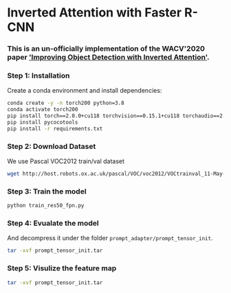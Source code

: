 # Inverted Attention with Faster R-CNN

### This is an un-officially implementation of the WACV'2020 paper ['Improving Object Detection with Inverted Attention'](https://openaccess.thecvf.com/content_WACV_2020/papers/Huang_Improving_Object_Detection_with_Inverted_Attention_WACV_2020_paper.pdf).


### Step 1: Installation
Create a conda environment and install dependencies:
```bash
conda create -y -n torch200 python=3.8
conda activate torch200
pip install torch==2.0.0+cu118 torchvision==0.15.1+cu118 torchaudio==2.0.1 --index-url https://download.pytorch.org/whl/cu118
pip install pycocotools
pip install -r requirements.txt

```

### Step 2: Download Dataset
We use Pascal VOC2012 train/val dataset
```bash
wget http://host.robots.ox.ac.uk/pascal/VOC/voc2012/VOCtrainval_11-May-2012.tar
```


### Step 3: Train the model
```bash
python train_res50_fpn.py
```

### Step 4: Evualate the model
And decompress it under the folder `prompt_adapter/prompt_tensor_init`. 
```bash
tar -xvf prompt_tensor_init.tar
```

### Step 5: Visulize the feature map
```bash
tar -xvf prompt_tensor_init.tar
```